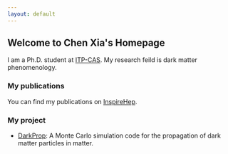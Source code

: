 ```yaml
---
layout: default
---
```


## Welcome to Chen Xia's Homepage

I am a Ph.D. student at [ITP-CAS](http://www.itp.cas.cn). My research feild is dark matter phenomenology.


### My publications

You can find my publications on [InspireHep](https://inspirehep.net/authors/1879352).


### My project

- [DarkProp](http://yfzhou.itp.ac.cn/darkprop):
  A Monte Carlo simulation code for the propagation of dark matter particles in matter.
